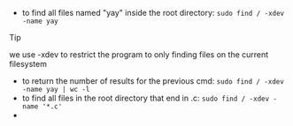 - to find all files named "yay" inside the root directory: `sudo find / -xdev -name yay`

>[!tip]
>we use -xdev to restrict the program to only finding files on the current filesystem

- to return the number of results for the previous cmd: `sudo find / -xdev -name yay | wc -l`
- to find all files in the root directory that end in .c: `sudo find / -xdev -name '*.c'`
- 
